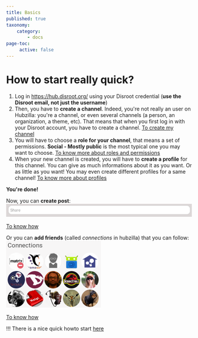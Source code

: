 ```yaml
---
title: Basics
published: true
taxonomy:
    category:
        - docs
page-toc:
     active: false
---
```


# How to start really quick?
1. Log in https://hub.disroot.org/ using your Disroot credential (**use the Disroot email, not just the username**)
2. Then, you have to **create a channel**. Indeed, you're not really an user on Hubzilla: you're a channel, or even several channels (a person, an organization, a theme, etc). That means that when you first log in with your Disroot account, you have to create a channel. [To create my channel](../../02.Channels/01.Creation)
3. You will have to choose a **role for your channel**, that means a set of permissions. **Social - Mostly public** is the most typical one you may want to choose. [To know more about roles and permissions](../../04.Permissions)
4. When your new channel is created, you will have to **create a profile** for this channel. You can give as much informations about it as you want. Or as little as you want! You may even create different profiles for a same channel! [To know more about profiles](../../02.Channels/02.Profiles)

**You're done!**

Now, you can **create post**:
![Share_box](en/Share_box.png)

[To know how](../../05.Posts)

Or you can **add friends** (called *connections* in hubzilla) that you can follow: ![Connections](en/Connections.png)

[To know how](../../03.Connections)


!!! There is a nice quick howto start [here](https://hub.disroot.org/help/en/tutorials/personal_channel#Create_a_new_channel)
